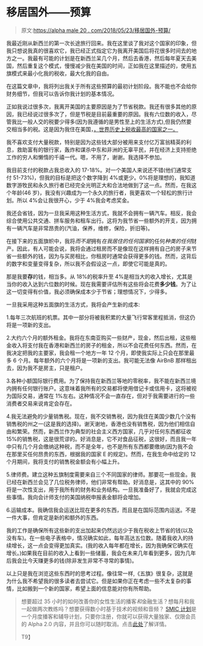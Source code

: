 # 移居国外——预算

> 原文:[https://alpha male 20 . com/2018/05/23/移居国外-预算/](https://alphamale20.com/2018/05/23/moving-out-of-the-country-budgeting/)

我最近刚从新西兰的第一次长途旅行回来。我在这里谈了我对这个国家的印象，但我只想说我真的很喜欢它，我已经正式指定它为我离开美国后将花很多时间去的地方之一。我最有可能的计划是在新西兰呆几个月，然后去香港，然后每年夏天去美国，然后重复这个模式，慢慢减少我在美国的时间，正如我在这里描述的，使用五旗模式来最小化我的税收，最大化我的自由。

在这篇文章中，我将列出我关于所有这些预算的最初计划阶段。我不能也不会给你财务细节，但我可以告诉你我计划的基本情况。

正如我说过很多次，我离开美国的主要原因是为了节省税款。我还有很多其他的原因，我已经说过很多次了，但是节税是目前最重要的原因。我有六位数的收入，尽管我比一般人交的税要少得多(因为我遵循的是男性至上的生活方式),但我仍然要交相当多的税。这是因为我住在美国，[，世界历史上税收最高的国家之一。](https://calebjonesblog.com/americans-pay-among-highest-taxes-world/)

我不喜欢支付大量税款，特别是因为这些钱大部分被用来支付亿万富翁精英的利息，救助富有的银行家，轰炸和谋杀中东和非洲的无辜平民，并在经济上支持拒绝工作的穷人和懒惰的千禧一代。嗯，不用了，谢谢。我选择不参加。

我目前支付的税款占我总收入的 17-18%。对一个美国人来说还不错(他们通常支付 51-73%)，但我的目标是把这个数字降到 4%或更少。0%将是理想的，我知道数字游牧民和永久旅行者已经完全光明正大和合法地做到了这一点。然而，在我这个年龄(46 岁)，我没有兴趣成为一个永久的旅行者，我更喜欢一个轻松的旅行计划。所以 4%会让我很开心，少于 4%我会考虑奖金。

我还会省钱，因为一旦我采用这种生活方式，我就不会拥有一辆汽车。相反，我会综合使用公共交通、拼车服务和租车出行。这将为我节省一些额外的开支，因为拥有一辆汽车是非常昂贵的(汽油，保养，维修，保险，折旧等)。

在接下来的五面旗帜中，我将*而不是*拥有*在我居住的任何国家*的任何*种类的任何*财产。因此，有人可能会说，我将会通过租房而不是像现在这样拥有自己的房子来节省一些额外的钱，因为与买房相比，你租房时通常会获得更多的钱。然而，这背后的数字和变量变得复杂，所以我不会假设这一点，即使它可能是真的。

那是我要**存**的钱，相当多。从 18%的税率升至 4%是相当大的收入增长，尤其是当你的收入达到六位数的时候。现在我需要评估所有这些将会花费**多少钱**。为了让这一切变得有价值，我必须确保成本少于节省；理想情况下，少得多。

一旦我采用这种五面旗的生活方式，我将会产生新的成本:

1.每年三次航班的机票。其中一部分将被我积累的大量飞行常客里程抵消，但这仍将是一项新的支出。

2.大约六个月的额外租金。我将在东南亚购买一些财产，现金，然后出租，这些租金收入将支付我在香港和新西兰的房子的租金，所以不会花费任何东西。然而，在我决定把我的主要家，我会租一个地方一年 12 个月，即使我实际上只会在那里最多 6 个月。每年额外的六个月将是一项新的支出。我可能无法像 AirBnB 那样租出去，因为我不是房主，只是租户。

3.各种小额国际银行费用。为了保持我在新西兰等地的零税率，我不能在新西兰境内拥有任何银行账户。这意味着我所有的交易都将使用借记卡或信用卡，这将被视为国际交易，通常在 1%左右。这种情况不会一直存在，但对于我需要进行的一些消费者交易来说肯定会存在。

4.我无法避免的少量销售税。现在，我不交销售税，因为我住在美国少数几个没有销售税的州之一(这是我的选择)。谢天谢地，香港也没有销售税，因为他们相信自由和繁荣。然而，新西兰作为典型的社会主义西方国家，几乎对任何东西都征收 15%的销售税，这是很荒谬的。好消息是，它不对食品征税，这很好，而且我一年中只有几个月会缴纳这种税，而不是全年，也不是所有东西都要缴纳(因为我不会在那里买任何昂贵的东西，根据我的国家 E 的规定)。然而，在我生命中给定的 12 个月期间，我将支付的销售税金额会有小幅上升。

5.律师费。建立这种五旗制度需要来自三个不同国家的律师。那要花一些现金。我已经在新西兰会见了几位税务律师，他们非常有帮助。好消息是，这其中的 90%将是一次性支出，用于我所有的财务和业务结构。一旦我准备好了，我就会完成这些事情。我向会计师支付的美国纳税申报表金额将会增加。

6.运输成本。我确信我会运送比现在更多的东西，而且是在国际范围内运送。不是一件大事，但肯定是新的和额外的东西。

我的工作是确保所有这些新的支出加起来仍然远远少于我在税收上节省的钱(以及没有车)。在一些电子表格中，情况确实如此，每年高达五位数。随着我收入的持续增长，这一点会变得更加真实。(我的收入每年都在增长，因为我确保它确实在增长。)如果我在目前的收入上看到一些储蓄，我会在未来几年看到更多，因为几年后我会比今天赚更多的钱(除非发生非常不寻常的事情)。

以上只是我在浏览这些东西时的思考过程。像往常一样,《五旗》很复杂，这就是为什么我不希望我的很多读者去尝试它。但是如果你正在考虑一些不太复杂的事情，比如搬到一个新的国家，希望上面的信息能对你有所帮助。

> 想要超过 35 小时的如何改善你的女性生活的播客*和*金融生活？想每月和我一起做两次教练吗？想要获得数小时基于技术的视频和音频？ [SMIC 计划](https://alphamale20.kartra.com/page/vIL17)是一个月度播客和辅导计划，只要你注册，你就可以获得大量独家、仅限会员的 Alpha 2.0 内容，并且你可以随时取消。点击[此处](https://alphamale20.kartra.com/page/vIL17)了解详情。
> 
> T9】